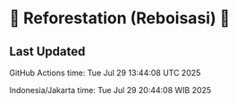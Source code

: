
# 🌳 Reforestation (Reboisasi) 🌲

## Last Updated

GitHub Actions time: Tue Jul 29 13:44:08 UTC 2025

Indonesia/Jakarta time: Tue Jul 29 20:44:08 WIB 2025
